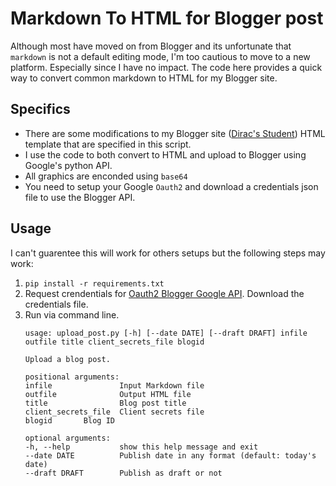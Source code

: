 # Markdown To HTML for Blogger post

Although most have moved on from Blogger and its unfortunate that `markdown` is not a default editing mode, I'm too cautious to move to a new platform. Especially since I have no impact. The code here provides a quick way to convert common markdown to HTML for my Blogger site.


## Specifics
- There are some modifications to my Blogger site ([Dirac's Student](https://diracs-student.blogspot.com)) HTML template that are specified in this script.
- I use the code to both convert to HTML and upload to Blogger using Google's python API.
- All graphics are enconded using `base64`
- You need to setup your Google `Oauth2` and download a credentials json file to use the Blogger API.

## Usage
I can't guarentee this will work for others setups but the following steps may work:

1. `pip install -r requirements.txt`
2. Request crendentials for  [Oauth2 Blogger Google API](https://developers.google.com/blogger/docs/3.0/using). Download the credentials file.
3. Run via command line.
   ```shell
   usage: upload_post.py [-h] [--date DATE] [--draft DRAFT] infile outfile title client_secrets_file blogid

   Upload a blog post.

   positional arguments:
   infile               Input Markdown file
   outfile              Output HTML file
   title                Blog post title
   client_secrets_file  Client secrets file
   blogid		Blog ID
   
   optional arguments:
   -h, --help           show this help message and exit
   --date DATE          Publish date in any format (default: today's date)
   --draft DRAFT        Publish as draft or not


